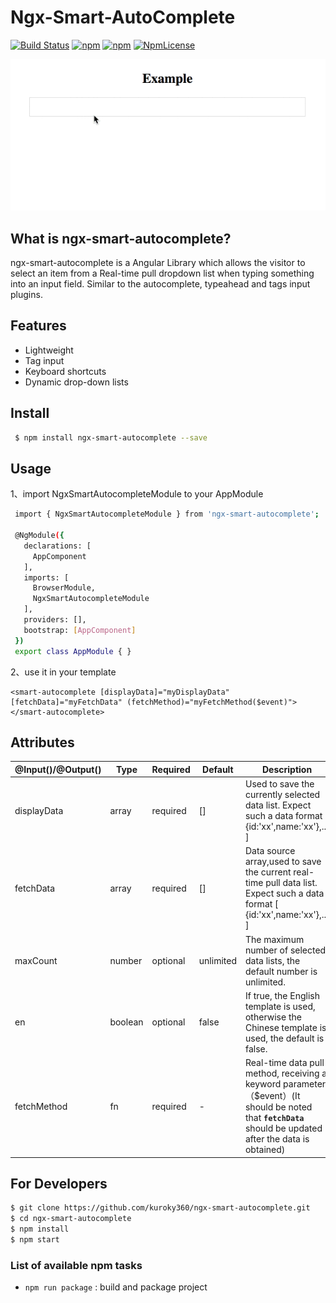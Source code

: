 # Ngx-Smart-AutoComplete

[![Build Status](https://travis-ci.org/kuroky360/ng2-smart-autocomplete.svg?branch=master)](https://travis-ci.org/kuroky360/ngx-smart-autocomplete) [![npm](https://img.shields.io/npm/dt/ng2-smart-autocomplete.svg)](https://www.npmjs.com/package/ng2-smart-autocomplete)  [![npm](https://img.shields.io/npm/v/ng2-smart-autocomplete.svg)](https://www.npmjs.com/package/ng2-smart-autocomplete) [![NpmLicense](https://img.shields.io/npm/l/ng2-smart-autocomplete.svg)](https://www.npmjs.com/package/ng2-smart-autocomplete)

![ng2-smart-autocomplete-demo](preview.gif)


## What is ngx-smart-autocomplete?
   ngx-smart-autocomplete is a Angular Library which allows the visitor to select an item from a Real-time pull dropdown list when typing something into an input field. Similar to the autocomplete, typeahead and tags input plugins.

## Features
  * Lightweight
  * Tag input
  * Keyboard shortcuts
  * Dynamic drop-down lists 

## Install

```sh
 $ npm install ngx-smart-autocomplete --save
```

## Usage
  
  1、import NgxSmartAutocompleteModule to your AppModule
  
  ```sh
   import { NgxSmartAutocompleteModule } from 'ngx-smart-autocomplete';
   
   @NgModule({
     declarations: [
       AppComponent
     ],
     imports: [
       BrowserModule,
       NgxSmartAutocompleteModule
     ],
     providers: [],
     bootstrap: [AppComponent]
   })
   export class AppModule { }
  ```  
  
  2、use it in your template
  
    <smart-autocomplete [displayData]="myDisplayData" [fetchData]="myFetchData" (fetchMethod)="myFetchMethod($event)"></smart-autocomplete>

## Attributes

| @Input()/@Output()       | Type                 | Required | Default  | Description                                                                                                                                                                                                                                                                                           |
| ------------------------ | -------------------- | -------- | -------- | ----------------------------------------------------------------------------------------------------------------------------------------------------------------------------------------------------------------------------------------------------------------------------------------------------- |
| displayData              | array                | required | []       | Used to save the currently selected data list. Expect such a data format  [ {id:'xx',name:'xx'},... ]                                                                                                                                                                                                 |
| fetchData                | array                | required | []       | Data source array,used to save the current real-time pull data list. Expect such a data format [ {id:'xx',name:'xx'},... ]                                                                                                                                                                            |
| maxCount                 | number               | optional | unlimited| The maximum number of selected data lists, the default number is unlimited.                                                                                                                                                                                                                           |
| en                       | boolean              | optional | false    | If true, the English template is used, otherwise the Chinese template is used, the default is false.                                                                                                                                                                                                  |         
| fetchMethod              | fn                   | required | -        | Real-time data pull method, receiving a keyword parameter（$event）(It should be noted that **`fetchData`** should be updated after the data is obtained)                                                                                                                                              |                        
## For Developers

  ```sh
  $ git clone https://github.com/kuroky360/ngx-smart-autocomplete.git
  $ cd ngx-smart-autocomplete
  $ npm install
  $ npm start
  ```
### List of available npm tasks

   * `npm run package` : build and package project
